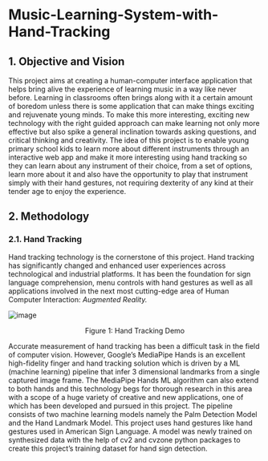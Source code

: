 # Music-Learning-System-with-Hand-Tracking

## 1. Objective and Vision
This project aims at creating a human-computer interface application that helps bring alive the experience of learning music in a way like never before. Learning in classrooms often brings along with it a certain amount of boredom unless there is some application that can make things exciting and rejuvenate young minds. To make this more interesting, exciting new technology with the right guided approach can make learning not only more effective but also spike a general inclination towards asking questions, and critical thinking and creativity. The idea of this project is to enable young primary school kids to learn more about different instruments through an interactive web app and make it more interesting using hand tracking so they can learn about any instrument of their choice, from a set of options, learn more about it and also have the opportunity to play that instrument simply with their hand gestures, not requiring dexterity of any kind at their tender age to enjoy the experience.

## 2. Methodology
### 2.1. Hand Tracking
Hand tracking technology is the cornerstone of this project. Hand tracking has significantly changed and enhanced user experiences across technological and industrial platforms. It has been the foundation for sign language comprehension, menu controls with hand gestures as well as all applications involved in the next most cutting-edge area of Human Computer Interaction: _Augmented Reality._

![image](https://github.com/ypatra2/Music-Learning-System-with-Hand-Tracking/assets/86041798/5cfcf7d5-00c5-494b-b429-572cc338eada)

<p style="text-align:center"> Figure 1: Hand Tracking Demo </p>

Accurate measurement of hand tracking has been a difficult task in the field of computer vision. However, Google’s MediaPipe Hands is an excellent high-fidelity finger and hand tracking solution which is driven by a ML (machine learning) pipeline that infer 3 dimensional landmarks from a single captured image frame. The MediaPipe Hands ML algorithm can also extend to both hands and this technology begs for thorough research in this area with a scope of a huge variety of creative and new applications, one of which has been developed and pursued in this project. The pipeline consists of two machine learning models namely the Palm Detection Model and the Hand Landmark Model. This project uses hand gestures like hand gestures used in American Sign Language. A model was newly trained on synthesized data with the help of cv2 and cvzone python packages to create this project’s training dataset for hand sign detection.



